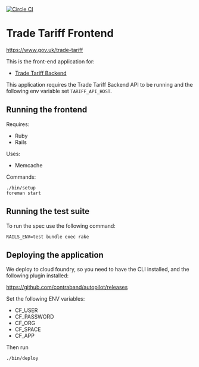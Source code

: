 [![Circle CI](https://circleci.com/gh/bitzesty/trade-tariff-frontend.svg?style=svg)](https://circleci.com/gh/bitzesty/trade-tariff-frontend)

# Trade Tariff Frontend

https://www.gov.uk/trade-tariff

This is the front-end application for:

* [Trade Tariff Backend](https://github.com/alphagov/trade-tariff-backend)

This application requires the Trade Tariff Backend API to be running and the following env variable set `TARIFF_API_HOST`.

## Running the frontend

Requires:
* Ruby
* Rails

Uses:
* Memcache

Commands:

    ./bin/setup
    foreman start

## Running the test suite

To run the spec use the following command:

    RAILS_ENV=test bundle exec rake

## Deploying the application

We deploy to cloud foundry, so you need to have the CLI installed, and the following plugin installed:

https://github.com/contraband/autopilot/releases

Set the following ENV variables:
* CF_USER
* CF_PASSWORD
* CF_ORG
* CF_SPACE
* CF_APP

Then run

    ./bin/deploy
